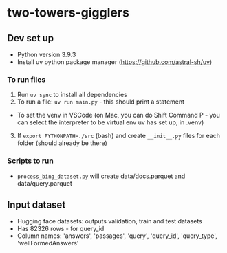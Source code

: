 # two-towers-gigglers

## Dev set up
- Python version 3.9.3
- Install uv python package manager (https://github.com/astral-sh/uv)

### To run files
1. Run `uv sync` to install all dependencies
2. To run a file: `uv run main.py`  - this should print a statement
- To set the venv in VSCode (on Mac, you can do Shift Command P - you can select the interpreter to be virtual env uv has set up, in .venv) 
3. If `export PYTHONPATH=./src` (bash) and create `__init__.py` files for each folder (should already be there)


### Scripts to run
- `process_bing_dataset.py` will create data/docs.parquet and data/query.parquet 

## Input dataset
- Hugging face datasets: outputs validation, train and test datasets
- Has 82326 rows - for query_id
- Column names: 'answers', 'passages', 'query', 'query_id', 'query_type', 'wellFormedAnswers'